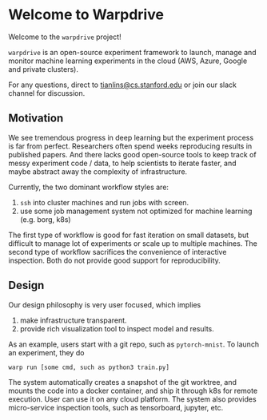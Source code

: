 # Welcome to Warpdrive


Welcome to the `warpdrive` project!

`warpdrive` is an open-source experiment framework to launch, manage and monitor machine learning experiments in the cloud (AWS, Azure, Google and private clusters).

For any questions, direct to [tianlins@cs.stanford.edu](mailto:tianlins@cs.stanford.edu) or join our slack channel for discussion.

## Motivation

We see tremendous progress in deep learning but the experiment process is far from perfect. Researchers often spend weeks reproducing results in published papers. And there lacks good open-source tools to keep track of messy experiment code / data, to help scientists to iterate faster, and maybe abstract away the complexity of infrastructure.

Currently, the two dominant workflow styles are:

1. `ssh` into cluster machines and run jobs with screen.
2. use some job management system not optimized for machine learning (e.g. borg, k8s)

The first type of workflow is good for fast iteration on small datasets, but difficult to manage lot of experiments or scale up to multiple machines. The second type of workflow sacrifices the convenience of interactive inspection. Both do not provide good support for reproducibility.

## Design

Our design philosophy is very user focused, which implies

1. make infrastructure transparent.
2. provide rich visualization tool to inspect model and results.

As an example, users start with a git repo, such as `pytorch-mnist`. To launch an experiment, they do

    warp run [some cmd, such as python3 train.py]

<!--<center>
<img src="https://www.dropbox.com/s/po3ua1zi2j96ys4/dummy-04-2017.gif?dl=1" width="800px">
</center>-->

The system automatically creates a snapshot of the git worktree, and mounts the code into a docker container, and ship it through k8s for remote execution. User can use it on any cloud platform. The system also provides micro-service inspection tools, such as tensorboard, jupyter, etc.


